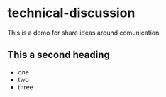 # technical-discussion
This is a demo for share ideas around comunication

## This a second heading
* one
* two
* three
  
